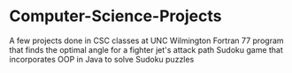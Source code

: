 # Computer-Science-Projects
A few projects done in CSC classes at UNC Wilmington
  Fortran 77 program that finds the optimal angle for a fighter jet's attack path
  Sudoku game that incorporates OOP in Java to solve Sudoku puzzles

